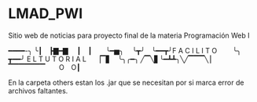# LMAD_PWI
Sitio web de noticias para proyecto final de la materia Programación Web I

━━━━-╮
╰┃ ┣▇━▇
 ┃ ┃  ╰━▅╮ 
 ╰┳╯ ╰━━┳╯F A C I L I T O
  ╰╮ ┳━━╯ E L T U T O R I A L
 ▕▔▋ ╰╮╭━╮
╱▔╲▋╰━┻┻╮╲╱▔▔▔╲
▏  ▔▔▔▔▔▔▔  O O┃ 

En la carpeta others estan los .jar que se necesitan por si marca error de archivos faltantes.